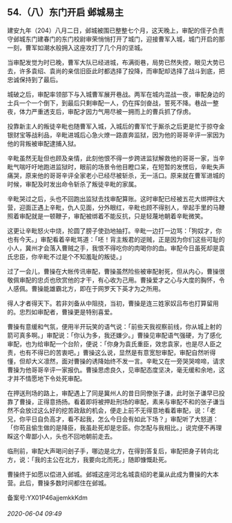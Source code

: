 ## 54.（八）东门开启 邺城易主
建安九年（204）八月二日，邺城被围已整整七个月，这天晚上，审配的侄子负责守邺城东门建春门的东门校尉审荣悄悄打开了城门，迎接曹军入城，城门开启的那一刻，曹军如潮水般拥入这座攻打了几个月的坚城。



当审配发觉为时已晚，曹军大队已经进城，布满街巷，局势已然失控，眼见大势已去，许多袁绍、袁尚的亲信旧臣此时都选择了投降，而审配却选择了战斗到底，把忠诚保持到了最后。



城破之后，审配率领部下与入城曹军展开巷战。两军在城内混战一夜，审配身边的士兵一个一个倒下，到最后只剩审配一人，仍在挥剑奋战，誓死不降。巷战一整夜，体力严重透支后，审配才因力气用尽被一拥而上的曹兵抓了俘虏。



投靠新主人的叛徒辛毗也随曹军入城，入城后的曹军忙于厮杀之后更是忙于掠夺金银财宝等战利品，辛毗进城后心急火燎一路直奔监狱，因为他的哥哥辛评一家因为他的背叛被审配逮捕入狱。



辛毗虽然无耻但也顾及亲情，此刻他恨不得一步跨进监狱解救他的哥哥一家，当辛毗气喘吁吁地跑进监狱时，眼前的场景令他目瞪口呆，在短暂的发愣后，辛毗失声痛哭，原来他的哥哥辛评全家老小已经尽被斩杀，无一活口。原来就在曹军进城的时候，审配及时发出命令斩杀了叛徒辛毗的家属。



辛毗哭过之后，头也不回跑出监狱去找审配算账。这时审配已经被五花大绑押往大营，迎面正遇上辛毗，仇人见面，分外眼红，辛毗也顾不得别人，举起手里的马鞭照着审配就是一顿鞭子，审配被绑着不能反抗，只是轻蔑地朝着辛毗微笑。



这更让辛毗怒火中烧，抡圆了膀子使劲地抽打。辛毗一边打一边骂：「狗奴才，你也有今天。」审配看着辛毗骂道：「呸！背主叛君的逆贼，正是因为你们这些可耻的小人，冀州才会落入曹贼之手，我恨不得吃你的肉喝你的血。审配今日虽死却是袁氏忠臣，你辛毗不过是个不知羞耻的叛徒。」



过了一会儿，曹操在大帐传讯审配，曹操虽然险些被审配射死，但从内心，曹操很敬佩审配的忠贞也欣赏他的才干，有心收为己用。曹操爱才之心与大度的胸怀，令人感佩。曹操能雄霸北方，即在于网罗天下英才为之所用。



得人才者得天下。若非刘备从中阻挠，当初，曹操是连三姓家奴吕布也打算留用的。忠烈如审配者，曹操更是特别喜爱。



曹操有意缓和气氛，便用半开玩笑的语气说：「前些天我视察前线，你从城上射的箭可真多啊。」审配说：「你认为多，我还嫌少。」曹操见审配语气强硬，为了感化审配，也为给审配一个台阶，便说：「你身为袁氏重臣，效忠袁家，也是尽人臣之责，也有不得已的苦衷吧。」曹操这么说，显然是有意宽恕审配，审配自然听得懂，但却大义凛然，面对曹操的诱降始终不发一言。辛毗又在一旁哭哭啼啼，请求曹操为他哥哥辛评一家报仇。曹操思虑良久，见审配态度坚决，毫无缓和余地，这才并不情愿地下令处死审配。



在押送刑场的路上，审配遇上了同是冀州人的昔日同僚张子谦，此时张子谦早已投靠了曹操，正得意扬扬。看着即将被押赴刑场的审配，素来与审配不和的张子谦当然不会放过这么好的挖苦政敌的机会，便走上前不无得意地看着审配，说：「老兄，你平日自负高才，看不起我，怎么今日会有如此下场？」审配听了大怒道：「你苟且偷生做的是降臣，我虽赴死却是忠臣。你怎配与我相比。」说完便不再理睬这个卑鄙小人，头也不回地朝前走去。



临刑前，审配大声喝问刽子手，哪边是北方，在得到答复后，审配把身子转向北方，说：「我的主公在北方，我要向北而死。」随即慷慨赴死。



曹操终于如愿以偿进入邺城。邺城这座河北名城袁绍的老巢从此成为曹操的大本营。此后，曹操多数时间都住在邺城。



备案号:YX01P46ajjemkkKdm


###### 2020-06-04 09:49
